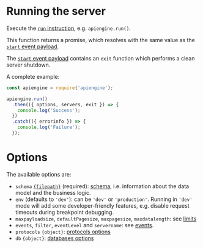 # Running the server

Execute the [`run` instruction](usage.md), e.g. `apiengine.run()`.

This function returns a promise, which resolves with the same value as the
[`start` event payload](events.md#start-information).

The [`start` event payload](events.md#start-information) contains an `exit`
function which performs a clean server shutdown.

A complete example:

<!-- eslint-disable no-unused-vars, no-undef, strict, no-console,
no-restricted-globals, unicorn/catch-error-name, promise/always-return,
promise/prefer-await-to-then -->
```javascript
const apiengine = require('apiengine');

apiengine.run()
  .then(({ options, servers, exit }) => {
    console.log('Success');
  })
  .catch(({ errorinfo }) => {
    console.log('Failure');
  });
```

# Options

The available options are:
  - `schema` [`{filepath}`](configuration.md#filepaths-options) (required):
    [schema](schema.md), i.e. information about the data model and
    the business logic.
  - `env` (defaults to `'dev'`): can be `'dev'` or `'production'`.
    Running in `'dev'` mode will add some developer-friendly features, e.g.
    disable request timeouts during breakpoint debugging.
  - `maxpayloadsize`, `defaultPagesize`, `maxpagesize`, `maxdatalength`:
    see [limits](limits.md#options)
  - `events`, `filter`, `eventLevel` and `servername`: see [events](events.md).
  - `protocols` `{object}`: [protocols options](protocols.md)
  - `db` `{object}`: [databases options](databases.md)
